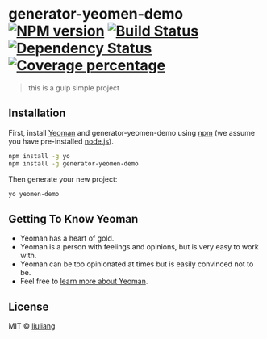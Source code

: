 # generator-yeomen-demo [![NPM version][npm-image]][npm-url] [![Build Status][travis-image]][travis-url] [![Dependency Status][daviddm-image]][daviddm-url] [![Coverage percentage][coveralls-image]][coveralls-url]
> this is a gulp simple project

## Installation

First, install [Yeoman](http://yeoman.io) and generator-yeomen-demo using [npm](https://www.npmjs.com/) (we assume you have pre-installed [node.js](https://nodejs.org/)).

```bash
npm install -g yo
npm install -g generator-yeomen-demo
```

Then generate your new project:

```bash
yo yeomen-demo
```

## Getting To Know Yeoman

 * Yeoman has a heart of gold.
 * Yeoman is a person with feelings and opinions, but is very easy to work with.
 * Yeoman can be too opinionated at times but is easily convinced not to be.
 * Feel free to [learn more about Yeoman](http://yeoman.io/).

## License

MIT © [liuliang](toimc.com)


[npm-image]: https://badge.fury.io/js/generator-yeomen-demo.svg
[npm-url]: https://npmjs.org/package/generator-yeomen-demo
[travis-image]: https://travis-ci.com/lliang4188/generator-yeomen-demo.svg?branch=master
[travis-url]: https://travis-ci.com/lliang4188/generator-yeomen-demo
[daviddm-image]: https://david-dm.org/lliang4188/generator-yeomen-demo.svg?theme=shields.io
[daviddm-url]: https://david-dm.org/lliang4188/generator-yeomen-demo
[coveralls-image]: https://coveralls.io/repos/lliang4188/generator-yeomen-demo/badge.svg
[coveralls-url]: https://coveralls.io/r/lliang4188/generator-yeomen-demo
